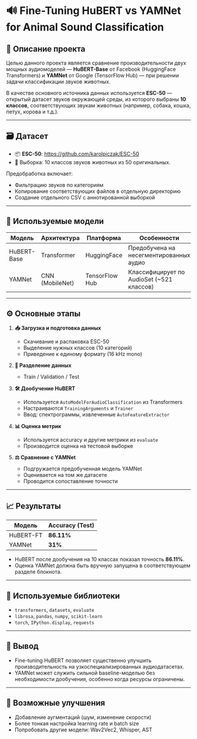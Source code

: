 # 🔊 Fine-Tuning HuBERT vs YAMNet for Animal Sound Classification

## 📌 Описание проекта

Целью данного проекта является сравнение производительности двух мощных аудиомоделей — **HuBERT-Base** от Facebook (HuggingFace Transformers) и **YAMNet** от Google (TensorFlow Hub) — при решении задачи классификации звуков животных.

В качестве основного источника данных используется **ESC-50** — открытый датасет звуков окружающей среды, из которого выбраны **10 классов**, соответствующих звукам животных (например, собака, кошка, петух, корова и т.д.).

---

## 🗃️ Датасет

- 📦 **ESC-50**: https://github.com/karolpiczak/ESC-50  
- 🐾 Выборка: 10 классов звуков животных из 50 оригинальных.

Предобработка включает:
- Фильтрацию звуков по категориям
- Копирование соответствующих файлов в отдельную директорию
- Создание отдельного CSV с аннотированной выборкой

---

## 🧠 Используемые модели

| Модель      | Архитектура | Платформа        | Особенности                                |
|-------------|-------------|------------------|---------------------------------------------|
| HuBERT-Base | Transformer | HuggingFace      | Предобучена на несегментированных аудио     |
| YAMNet      | CNN (MobileNet) | TensorFlow Hub | Классифицирует по AudioSet (~521 классов)  |

---

## ⚙️ Основные этапы

1. **📥 Загрузка и подготовка данных**  
   - Скачивание и распаковка ESC-50
   - Выделение нужных классов (10 категорий)
   - Приведение к единому формату (16 kHz mono)

2. **🧪 Разделение данных**
   - Train / Validation / Test

3. **🛠️ Дообучение HuBERT**
   - Используется `AutoModelForAudioClassification` из Transformers
   - Настраиваются `TrainingArguments` и `Trainer`
   - Ввод: спектрограммы, извлеченные `AutoFeatureExtractor`

4. **📊 Оценка метрик**
   - Используется accuracy и другие метрики из `evaluate`
   - Производится оценка на тестовой выборке

5. **⚖️ Сравнение с YAMNet**
   - Подгружается предобученная модель YAMNet
   - Оценивается на том же датасете
   - Проводится сопоставление точности

---

## 📈 Результаты

| Модель      | Accuracy (Test) |
|-------------|------------------|
| HuBERT-FT   | **86.11%**       |
| YAMNet      | **31%** |

- HuBERT после дообучения на 10 классах показал точность **86.11%**.
- Оценка YAMNet должна быть вручную запущена в соответствующем разделе блокнота.

---

## 🧰 Используемые библиотеки

- `transformers`, `datasets`, `evaluate`
- `librosa`, `pandas`, `numpy`, `scikit-learn`
- `torch`, `IPython.display`, `requests`

---

## 📌 Вывод

- Fine-tuning HuBERT позволяет существенно улучшить производительность на узкоспециализированных аудиодатасетах.
- YAMNet может служить сильной baseline-моделью без необходимости дообучения, особенно когда ресурсы ограничены.

---

## 🚀 Возможные улучшения

- Добавление аугментаций (шум, изменение скорости)
- Более тонкая настройка learning rate и batch size
- Попробовать другие модели: Wav2Vec2, Whisper, AST
